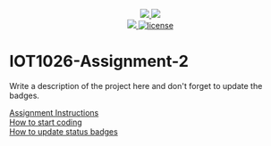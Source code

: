 <p align="center">
	<a href="https://github.com/rebeccaYMCG/IOT1026-Assignment-2/actions/workflows/ci.yml">
    <img src="https://github.com/rebeccaYMCG/IOT1026-Assignment-2/actions/workflows/ci.yml/badge.svg"/>
    </a>
	<a href="https://github.com/rebeccaYMCG/IOT1026-Assignment-2/actions/workflows/formatting.yml">
    <img src="https://github.com/rebeccaYMCG/IOT1026-Assignment-2/actions/workflows/formatting.yml/badge.svg"/>
	<br/>
    <a href="https://codecov.io/gh/rebeccaYMCG/IOT1026-Assignment-2" > 
    <img src="https://codecov.io/gh/rebeccaYMCG/IOT1026-Assignment-2/branch/main/graph/badge.svg?token=ji1SYzKsjq"/>
	<img title="MIT License" alt="license" src="https://img.shields.io/badge/license-MIT-informational?style=flat-square">		
    </a>
</p>

# IOT1026-Assignment-2
Write a description of the project here and don't forget to update the badges.  

[Assignment Instructions](docs/instructions.md)  
[How to start coding](docs/how-to-use.md)  
[How to update status badges](docs/how-to-update-badges.md)
